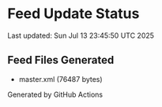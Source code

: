 # Feed Update Status
Last updated: Sun Jul 13 23:45:50 UTC 2025

## Feed Files Generated
- master.xml (76487 bytes)

Generated by GitHub Actions
